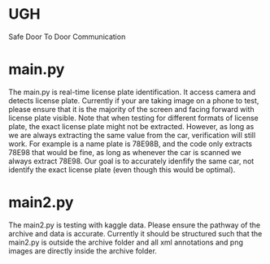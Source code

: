 # UGH
Safe Door To Door Communication

# main.py

The main.py is real-time license plate identification. It access camera and detects license plate. Currently if your are taking image on a phone to test, please ensure that it is the majority of the screen and facing forward with license plate visible. Note that when testing for different formats of license plate, the exact license plate might not be extracted. However, as long as we are always extracting the same value from the car, verification will still work. For example is a name plate is 78E98B, and the code only extracts 78E98 that would be fine, as long as whenever the car is scanned we always extract 78E98. Our goal is to accurately idenfify the same car, not identify the exact license plate (even though this would be optimal). 

# main2.py 
The main2.py is testing with kaggle data. Please ensure the pathway of the archive and data is accurate. Currently it should be structured such that the main2.py is outside the archive folder and all xml annotations and png images are directly inside the archive folder. 
